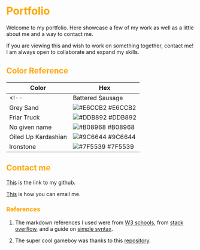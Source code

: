 # <span style="color:orange"> Portfolio </span>

Welcome to my portfolio. Here showcase a few of my work as well as a little about me and a way to contact me.

If you are viewing this and wish to work on something together, contact me! I am always open to collaborate and expand my skills.

## <span style="color:orange"> Color Reference </span>


| Color             | Hex                                                                |
| ----------------- | ------------------------------------------------------------------ |
<!-- | Battered Sausage | ![#EDE0D4](https://via.placeholder.com/10/EDE0D4?text=+) #EDE0D4 |
| Grey Sand | ![#E6CCB2](https://via.placeholder.com/10/E6CCB2?text=+) #E6CCB2 |
| Friar Truck | ![#DDB892](https://via.placeholder.com/10/DDB892?text=+) #DDB892 |
| No given name | ![#B08968](https://via.placeholder.com/10/B08968?text=+) #B08968 |
| Oiled Up Kardashian | ![#9C6644](https://via.placeholder.com/10/9C6644?text=+) #9C6644 |
| Ironstone | ![#7F5539](https://via.placeholder.com/10/7F5539?text=+) #7F5539 | -->

## <span style="color:orange"> Contact me </span>

[This](https://github.com/Nicholedlrosa) is the link to my github.

[This](mailto:nicholedlrosa@gmail.com) is how you can email me.

### <span style="color:orange"> References </span>

1. The markdown references I used were from [W3 schools](https://www.w3schools.io/file/markdown-links/), from  [stack overflow](https://stackoverflow.com/questions/35465557/how-to-apply-color-on-text-in-markdown#:~:text=Markdown%20doesn't%20support%20color,*%20text.&text=As%20the%20original%2Fofficial%20syntax,for%20writing%20for%20the%20web.), and a guide on [simple syntax](https://www.markdownguide.org/basic-syntax/).

2. The super cool gameboy was thanks to this [repository](https://github.com/topics/gameboy-css).